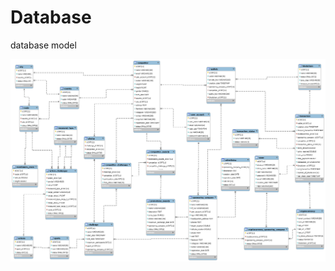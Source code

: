 # Database
database model

![database model](https://github.com/sportgift/Database/blob/master/model_sportg.png)
